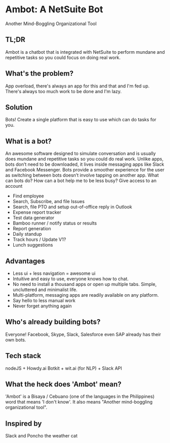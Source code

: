 # Ambot: A NetSuite Bot

Another Mind-Boggling Organizational Tool

## TL;DR 
Ambot is a chatbot that is integrated with NetSuite to perform mundane and repetitive tasks so you could focus on doing real work.

## What's the problem?
App overload, there's always an app for this and that and I'm fed up.
There's always too much work to be done and I'm lazy.

## Solution
Bots!
Create a single platform that is easy to use which can do tasks for you.

## What is a bot? 
An awesome software designed to simulate conversation and is usually does mundane and repetitive tasks so you could do real work. Unlike apps, bots don’t need to be downloaded, it lives inside messaging apps like Slack and Facebook Messenger. Bots provide a smoother experience for the user as switching between bots doesn’t involve tapping on another app.
What can bots do? How can a bot help me to be less busy?
Give access to an account
* Find employee
* Search, Subscribe, and file Issues
* Search, file PTO and setup out-of-office reply in Outlook
* Expense report tracker
* Test data generator
* Bamboo runner / notify status or results
* Report generation
* Daily standup
* Track hours / Update V1?
* Lunch suggestions

## Advantages
* Less ui + less navigation = awesome ui
* Intuitive and easy to use, everyone knows how to chat.
* No need to install a thousand apps or open up multiple tabs. Simple, uncluttered and minimalist life.
* Multi-platform, messaging apps are readily available on any platform.
* Say hello to less manual work
* Never forget anything again

## Who's already building bots?
Everyone! Facebook, Skype, Slack, Salesforce even SAP already has  their own bots.

## Tech stack
nodeJS + Howdy.ai Botkit + wit.ai (for NLP) + Slack API

## What the heck does 'Ambot' mean?
'Ambot' is a Bisaya / Cebuano (one of the languages in the Philippines) word  that means 'I don't know'.
It also means "Another mind-boggling organizational tool".

## Inspired by
Slack and Poncho the weather cat

